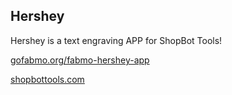## Hershey
Hershey is a text engraving APP for ShopBot Tools!

[gofabmo.org/fabmo-hershey-app](http://gofabmo.org/fabmo-hershey-app/)

[shopbottools.com](http://shopbottools.com)
